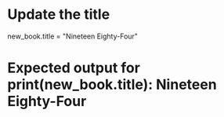 # Update the title

new_book.title = "Nineteen Eighty-Four"

# Expected output for print(new_book.title): Nineteen Eighty-Four
